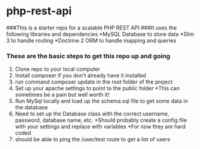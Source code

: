 # php-rest-api

###This is a starter repo for a scalable PHP REST API
###It uses the following libraries and dependencies
  *MySQL Database to store data
  *Slim 3 to handle routing
  *Doctrine 2 ORM to handle mapping and queries
  
### These are the basic steps to get this repo up and going
1. Clone repo to your local computer
2. Install composer if you don't already have it installed
3. run command composer update in the root folder of the project
4. Set up your apache settings to point to the public folder
  *This can sometimes be a pain but well worth it!
5. Run MySql locally and load up the schema.sql file to get some data in the database
6. Need to set up the Database class with the correct username, password, database name, etc.
  *Should probably create a config file with your settings and replace with variables
  *For now they are hard coded
7. should be able to ping the /user/test route to get a list of users